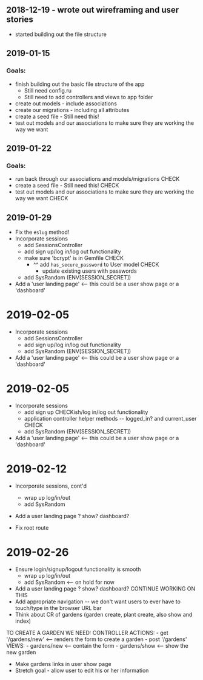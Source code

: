 ## 2018-12-19 - wrote out wireframing and user stories

 - started building out the file structure

## 2019-01-15

### Goals:
- finish building out the basic file structure of the app
  - Still need config.ru
  - Still need to add controllers and views to app folder
- create out models - include associations
- create our migrations - including all attributes
- create a seed file - Still need this!
- test out models and our associations to make sure they are working the way we want


## 2019-01-22

### Goals:

- run back through our associations and models/migrations  CHECK
- create a seed file - Still need this!  CHECK
- test out models and our associations to make sure they are working the way we want  CHECK

## 2019-01-29

- Fix the `#slug` method!
- Incorporate sessions
  - add SessionsController  
  - add sign up/log in/log out functionality
  - make sure 'bcrypt' is in Gemfile CHECK
    - ^^ add `has_secure_password` to User model   CHECK
      - update existing users with passwords
  - add SysRandom (ENV[SESSION_SECRET])
- Add a 'user landing page' <-- this could be a user show page or a 'dashboard'

# 2019-02-05
  - Incorporate sessions
    - add SessionsController  
    - add sign up/log in/log out functionality
    - add SysRandom (ENV[SESSION_SECRET])
  - Add a 'user landing page' <-- this could be a user show page or a 'dashboard'

# 2019-02-05
  - Incorporate sessions
    - add sign up CHECKish/log in/log out functionality
    - application controller helper methods -- logged_in?  and current_user CHECK
    - add SysRandom (ENV[SESSION_SECRET])
  - Add a 'user landing page' <-- this could be a user show page or a 'dashboard'

# 2019-02-12

  - Incorporate sessions, cont'd

    - wrap up log/in/out
    - add SysRandom
  - Add a user landing page ? show? dashboard?
  - Fix root route

# 2019-02-26

  - Ensure login/signup/logout functionality is smooth
    - wrap up log/in/out
    - add SysRandom <-- on hold for now
  - Add a user landing page ? show? dashboard?  CONTINUE WORKING ON THIS
  - Add appropriate navigation -- we don't want users to ever have to touch/type in the browser URL bar
  - Think about CR of gardens (garden create, plant create, also show and index)


  TO CREATE A GARDEN WE NEED:
    CONTROLLER ACTIONS:
      - get '/gardens/new' <-- renders the form to create a garden
      - post '/gardens'
    VIEWS:
      - gardens/new <-- contain the form 
      - gardens/show <-- show the new garden

  - Make gardens links in user show page
  - Stretch goal - allow user to edit his or her information
